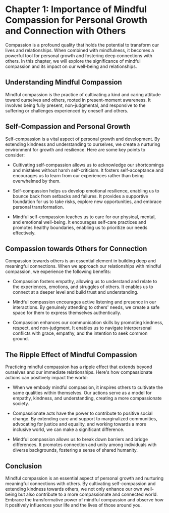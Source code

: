 Chapter 1: Importance of Mindful Compassion for Personal Growth and Connection with Others
==========================================================================================

Compassion is a profound quality that holds the potential to transform our lives and relationships. When combined with mindfulness, it becomes a powerful tool for personal growth and fostering deep connections with others. In this chapter, we will explore the significance of mindful compassion and its impact on our well-being and relationships.

Understanding Mindful Compassion
--------------------------------

Mindful compassion is the practice of cultivating a kind and caring attitude toward ourselves and others, rooted in present-moment awareness. It involves being fully present, non-judgmental, and responsive to the suffering or challenges experienced by oneself and others.

Self-Compassion and Personal Growth
-----------------------------------

Self-compassion is a vital aspect of personal growth and development. By extending kindness and understanding to ourselves, we create a nurturing environment for growth and resilience. Here are some key points to consider:

* Cultivating self-compassion allows us to acknowledge our shortcomings and mistakes without harsh self-criticism. It fosters self-acceptance and encourages us to learn from our experiences rather than being overwhelmed by them.

* Self-compassion helps us develop emotional resilience, enabling us to bounce back from setbacks and failures. It provides a supportive foundation for us to take risks, explore new opportunities, and embrace personal transformation.

* Mindful self-compassion teaches us to care for our physical, mental, and emotional well-being. It encourages self-care practices and promotes healthy boundaries, enabling us to prioritize our needs effectively.

Compassion towards Others for Connection
----------------------------------------

Compassion towards others is an essential element in building deep and meaningful connections. When we approach our relationships with mindful compassion, we experience the following benefits:

* Compassion fosters empathy, allowing us to understand and relate to the experiences, emotions, and struggles of others. It enables us to connect at a deeper level and build trust and understanding.

* Mindful compassion encourages active listening and presence in our interactions. By genuinely attending to others' needs, we create a safe space for them to express themselves authentically.

* Compassion enhances our communication skills by promoting kindness, respect, and non-judgment. It enables us to navigate interpersonal conflicts with grace, empathy, and the intention to seek common ground.

The Ripple Effect of Mindful Compassion
---------------------------------------

Practicing mindful compassion has a ripple effect that extends beyond ourselves and our immediate relationships. Here's how compassionate actions can positively impact the world:

* When we embody mindful compassion, it inspires others to cultivate the same qualities within themselves. Our actions serve as a model for empathy, kindness, and understanding, creating a more compassionate society.

* Compassionate acts have the power to contribute to positive social change. By extending care and support to marginalized communities, advocating for justice and equality, and working towards a more inclusive world, we can make a significant difference.

* Mindful compassion allows us to break down barriers and bridge differences. It promotes connection and unity among individuals with diverse backgrounds, fostering a sense of shared humanity.

Conclusion
----------

Mindful compassion is an essential aspect of personal growth and nurturing meaningful connections with others. By cultivating self-compassion and extending kindness towards others, we not only enhance our own well-being but also contribute to a more compassionate and connected world. Embrace the transformative power of mindful compassion and observe how it positively influences your life and the lives of those around you.
